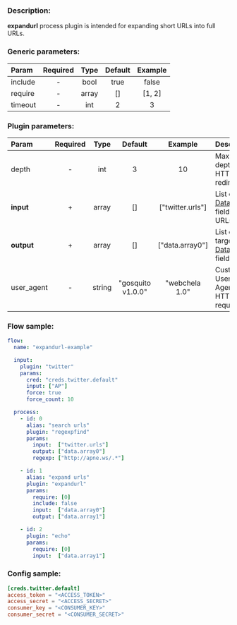 ### Description:

**expandurl** process plugin is intended for expanding short URLs into
full URLs.


### Generic parameters:

| Param   | Required | Type  | Default | Example |
|:--------|:--------:|:-----:|:-------:|:-------:|
| include |    -     | bool  |  true   |  false  |
| require |    -     | array |   []    | [1, 2]  |
| timeout |    -     |  int  |    2    |    3    |


### Plugin parameters:

| Param      | Required |  Type  |      Default      |     Example      | Description                          |
|:-----------|:--------:|:------:|:-----------------:|:----------------:|:-------------------------------------|
| depth      |    -     |  int   |         3         |        10        | Maximum depth of HTTP redirects.     |
| **input**  |    +     | array  |        []         | ["twitter.urls"] | List of [DataItem](https://github.com/livelace/gosquito/blob/master/docs/data.md) fields with URLs.   |
| **output** |    +     | array  |        []         | ["data.array0"]  | List of target [DataItem](https://github.com/livelace/gosquito/blob/master/docs/data.md) fields.      |
| user_agent |    -     | string | "gosquito v1.0.0" |  "webchela 1.0"  | Custom User-Agent for HTTP requests. |

### Flow sample:

```yaml
flow:
  name: "expandurl-example"

  input:
    plugin: "twitter"
    params:
      cred: "creds.twitter.default"
      input: ["AP"]
      force: true
      force_count: 10

  process:
    - id: 0
      alias: "search urls"
      plugin: "regexpfind"
      params:
        input:  ["twitter.urls"]
        output: ["data.array0"]
        regexp: ["http://apne.ws/.*"]

    - id: 1
      alias: "expand urls"
      plugin: "expandurl"
      params:
        require: [0]
        include: false
        input:  ["data.array0"]
        output: ["data.array1"]

    - id: 2
      plugin: "echo"
      params:
        require: [0]
        input:  ["data.array1"]
```

### Config sample:

```toml
[creds.twitter.default]
access_token = "<ACCESS_TOKEN>"
access_secret = "<ACCESS_SECRET>"
consumer_key = "<CONSUMER_KEY>"
consumer_secret = "<CONSUMER_SECRET>"
```



